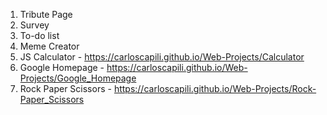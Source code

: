 1. Tribute Page 
2. Survey 
3. To-do list
4. Meme Creator
5. JS Calculator - https://carloscapili.github.io/Web-Projects/Calculator
6. Google Homepage - https://carloscapili.github.io/Web-Projects/Google_Homepage
7. Rock Paper Scissors - https://carloscapili.github.io/Web-Projects/Rock-Paper_Scissors
